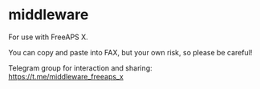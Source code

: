 # middleware
For use with FreeAPS X.

You can copy and paste into FAX, but your own risk, so please be careful!

Telegram group for interaction and sharing:
https://t.me/middleware_freeaps_x

